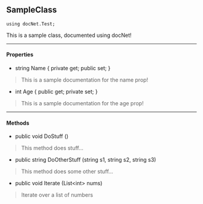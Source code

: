 ## SampleClass
`using docNet.Test;` 

This is a sample class, documented using docNet!

___

#### Properties
+ string Name { private get; public set; }
> This is a sample documentation for the name prop!
+ int Age { public get; private set; }
> This is a sample documentation for the age prop!

___

#### Methods
+ public void DoStuff ()
> This method does stuff...
+ public string DoOtherStuff (string s1, string s2, string s3)
> This method does some other stuff...
+ public void Iterate (List\<int> nums)
> Iterate over a list of numbers